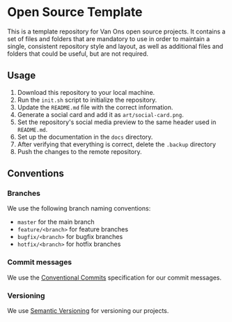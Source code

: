 # Open Source Template

This is a template repository for Van Ons open source projects. It contains a set of files and folders that are mandatory to use
in order to maintain a single, consistent repository style and layout, as well as additional files and folders that
could be useful, but are not required.

## Usage

1. Download this repository to your local machine.
2. Run the `init.sh` script to initialize the repository.
3. Update the `README.md` file with the correct information.
4. Generate a social card and add it as `art/social-card.png`.
5. Set the repository's social media preview to the same header used in `README.md`.
6. Set up the documentation in the `docs` directory.
7. After verifying that everything is correct, delete the `.backup` directory
8. Push the changes to the remote repository.

## Conventions

### Branches

We use the following branch naming conventions:
- `master` for the main branch
- `feature/<branch>` for feature branches
- `bugfix/<branch>` for bugfix branches
- `hotfix/<branch>` for hotfix branches

### Commit messages

We use the [Conventional Commits](https://www.conventionalcommits.org/en/v1.0.0/) specification for our commit messages.

### Versioning

We use [Semantic Versioning](https://semver.org/) for versioning our projects.
